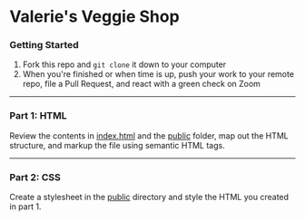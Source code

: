 # Valerie's Veggie Shop

### Getting Started

1. Fork this repo and `git clone` it down to your computer
1. When you're finished or when time is up, push your work to your remote repo, file a Pull Request, and react with a green check on Zoom

---

### Part 1: HTML

Review the contents in [index.html](index.html) and the [public](public) folder, map out the HTML structure, and markup the file using semantic HTML tags.

---

### Part 2: CSS

Create a stylesheet in the [public](public/) directory and style the HTML you created in part 1.
